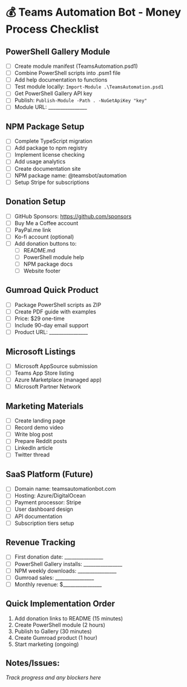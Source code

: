 # 💰 Teams Automation Bot - Money Process Checklist

## PowerShell Gallery Module
- [ ] Create module manifest (TeamsAutomation.psd1)
- [ ] Combine PowerShell scripts into .psm1 file
- [ ] Add help documentation to functions
- [ ] Test module locally: `Import-Module .\TeamsAutomation.psd1`
- [ ] Get PowerShell Gallery API key
- [ ] Publish: `Publish-Module -Path . -NuGetApiKey "key"`
- [ ] Module URL: ________________

## NPM Package Setup
- [ ] Complete TypeScript migration
- [ ] Add package to npm registry
- [ ] Implement license checking
- [ ] Add usage analytics
- [ ] Create documentation site
- [ ] NPM package name: @teamsbot/automation
- [ ] Setup Stripe for subscriptions

## Donation Setup
- [ ] GitHub Sponsors: https://github.com/sponsors
- [ ] Buy Me a Coffee account
- [ ] PayPal.me link
- [ ] Ko-fi account (optional)
- [ ] Add donation buttons to:
  - [ ] README.md
  - [ ] PowerShell module help
  - [ ] NPM package docs
  - [ ] Website footer

## Gumroad Quick Product
- [ ] Package PowerShell scripts as ZIP
- [ ] Create PDF guide with examples
- [ ] Price: $29 one-time
- [ ] Include 90-day email support
- [ ] Product URL: ________________

## Microsoft Listings
- [ ] Microsoft AppSource submission
- [ ] Teams App Store listing
- [ ] Azure Marketplace (managed app)
- [ ] Microsoft Partner Network

## Marketing Materials
- [ ] Create landing page
- [ ] Record demo video
- [ ] Write blog post
- [ ] Prepare Reddit posts
- [ ] LinkedIn article
- [ ] Twitter thread

## SaaS Platform (Future)
- [ ] Domain name: teamsautomationbot.com
- [ ] Hosting: Azure/DigitalOcean
- [ ] Payment processor: Stripe
- [ ] User dashboard design
- [ ] API documentation
- [ ] Subscription tiers setup

## Revenue Tracking
- [ ] First donation date: ________________
- [ ] PowerShell Gallery installs: ________________
- [ ] NPM weekly downloads: ________________
- [ ] Gumroad sales: ________________
- [ ] Monthly revenue: $________________

## Quick Implementation Order
1. Add donation links to README (15 minutes)
2. Create PowerShell module (2 hours)
3. Publish to Gallery (30 minutes)
4. Create Gumroad product (1 hour)
5. Start marketing (ongoing)

## Notes/Issues:
_Track progress and any blockers here_
